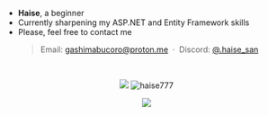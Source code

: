 - **Haise**, a beginner
- Currently sharpening my ASP.NET and Entity Framework skills
- Please, feel free to contact me
  > Email: [gashimabucoro@proton.me](mailto:gashimabucoro@proton.me) &nbsp;&middot;&nbsp; Discord: [@.haise_san](https://discord.com/users/374337303897702401)


<br>
<p align="center">
<img src="https://github-readme-stats.vercel.app/api/top-langs/?username=haise777&layout=donut&hide=shell,smalltalk&theme=tokyonight&hide_border=true"/>
<img src="https://github-readme-streak-stats.herokuapp.com/?user=haise777&theme=tokyonight&card_height=215&hide_border=true" alt="haise777"/>
</p>

<p align="center">
  <img src="https://skillicons.dev/icons?i=cs,dotnet,java,spring,ts,react,py,bash"/>
</p>

